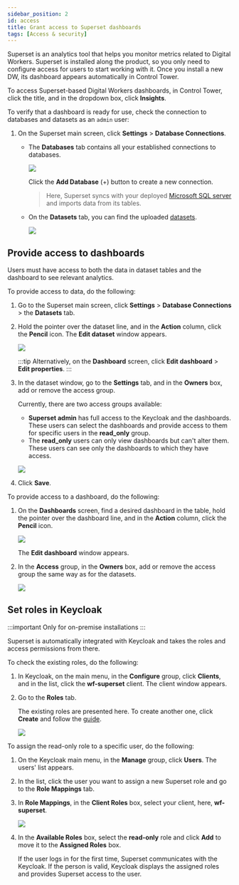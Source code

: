 ```yaml
---
sidebar_position: 2
id: access
title: Grant access to Superset dashboards
tags: [Access & security]
---
```


Superset is an analytics tool that helps you monitor metrics related to Digital Workers. Superset is installed along the product, so you only need to configure access for users to start working with it. Once you install a new DW, its dashboard appears automatically in Control Tower.

To access Superset-based Digital Workers dashboards, in Control Tower, click the title, and in the dropdown box, click **Insights**.

To verify that a dashboard is ready for use, check the connection to databases and datasets as an `admin` user:

1. On the Superset main screen, click **Settings** > **Database Connections**.

    - The **Databases** tab contains all your established connections to databases.

        ![](/img/samples/superset-db.png)

        Click the **Add Database** (+) button to create a new connection.

        >Here, Superset syncs with your deployed [Microsoft SQL server](https://example.com) and imports data from its tables.

    - On the **Datasets** tab, you can find the uploaded [datasets](https://example.com).

        ![](/img/samples/superset-dataset.png)

## Provide access to dashboards

Users must have access to both the data in dataset tables and the dashboard to see relevant analytics.

To provide access to data, do the following:

1. Go to the Superset main screen, click **Settings** > **Database Connections** > the **Datasets** tab.
2. Hold the pointer over the dataset line, and in the **Action** column, click the **Pencil** icon. The **Edit dataset** window appears.

    ![](/img/samples/edit-datasets.png)

    :::tip
    Alternatively, on the **Dashboard** screen, click **Edit dashboard** > **Edit properties**.
    :::

3. In the dataset window, go to the **Settings** tab, and in the **Owners** box, add or remove the access group.

    Currently, there are two access groups available:
    
    - **Superset admin** has full access to the Keycloak and the dashboards. These users can select the dashboards and provide access to them for specific users in the **read_only** group.
    - The **read_only** users can only view dashboards but can't alter them. These users can see only the dashboards to which they have access.

    ![](/img/samples/select_owners.png)

4. Click **Save**.

To provide access to a dashboard, do the following:

1. On the **Dashboards** screen, find a desired dashboard in the table, hold the pointer over the dashboard line, and in the **Action** column, click the **Pencil** icon.

    ![](/img/samples/superset_dashboards.png)

    The **Edit dashboard** window appears.

2. In the **Access** group, in the **Owners** box, add or remove the access group the same way as for the datasets.

    ![](/img/samples/dashboard_access.png)

## Set roles in Keycloak

:::important Only for on-premise installations
:::

Superset is automatically integrated with Keycloak and takes the roles and access permissions from there.

To check the existing roles, do the following:

1. In Keycloak, on the main menu, in the **Configure** group, click **Clients**, and in the list, click the **wf-superset** client. The client window appears.
2. Go to the **Roles** tab.

    The existing roles are presented here. To create another one, click **Create** and follow the [guide](https://example.com).

    ![](/img/samples/wf_superset_roles.png)

To assign the read-only role to a specific user, do the following:

1. On the Keycloak main menu, in the **Manage** group, click **Users**. The users' list appears.
2. In the list, click the user you want to assign a new Superset role and go to the **Role Mappings** tab.
3. In **Role Mappings**, in the **Client Roles** box, select your client, here, **wf-superset**.

    ![](/img/samples/role_mappings.png)

4. In the **Available Roles** box, select the **read-only** role and click **Add** to move it to the **Assigned Roles** box.

    If the user logs in for the first time, Superset communicates with the Keycloak. If the person is valid, Keycloak displays the assigned roles and provides Superset access to the user.


